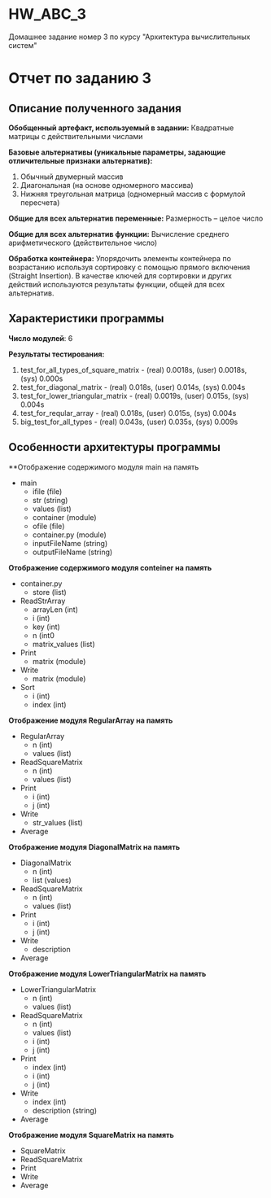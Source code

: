 # HW_ABC_3
Домашнее задание номер 3 по курсу "Архитектура вычислительных систем"

# Отчет по заданию 3

## Описание полученного задания
**Обобщенный артефакт, используемый в задании:** Квадратные матрицы с действительными числами

**Базовые альтернативы
(уникальные параметры,
задающие отличительные
признаки альтернатив):**
1. Обычный двумерный
массив
2. Диагональная (на основе
одномерного массива)
3. Нижняя треугольная
матрица (одномерный массив с формулой пересчета)

**Общие для всех альтернатив переменные:** Размерность – целое число

**Общие для всех альтернатив функции:** Вычисление среднего арифметического (действительное число)

**Обработка контейнера:** Упорядочить элементы контейнера по возрастанию используя сортировку с помощью прямого включения (Straight Insertion). В качестве ключей для сортировки и других действий используются результаты функции, общей для всех альтернатив.

## Характеристики программы
**Число модулей**: 6

**Результаты тестирования:**
1. test_for_all_types_of_square_matrix - (real) 0.0018s, (user) 0.0018s, (sys) 0.000s
2. test_for_diagonal_matrix - (real) 0.018s, (user) 0.014s, (sys) 0.004s
3. test_for_lower_triangular_matrix - (real) 0.0019s, (user) 0.015s, (sys) 0.004s
4. test_for_reqular_array - (real) 0.018s, (user) 0.015s, (sys) 0.004s
5. big_test_for_all_types - (real) 0.043s, (user) 0.035s, (sys) 0.009s

## Особенности архитектуры программы

**Отображение содержимого модуля main на память

* main
  * ifile (file)
  * str (string)
  * values (list)
  * container (module) 
  * ofile (file) 
  * container.py (module) 
  * inputFileName (string)
  * outputFileName (string)

**Отображение содержимого модуля conteiner на память**

* container.py
  * store (list)
* ReadStrArray
  * arrayLen (int)
  * i (int)
  * key (int)
  * n (int0
  * matrix_values (list)
* Print
  * matrix (module)
* Write
  * matrix (module)
* Sort
  * i (int)
  * index (int)

**Отображение модуля RegularArray на память**

* RegularArray
  * n (int)
  * values (list)
* ReadSquareMatrix
  * n (int)
  * values (list)
* Print
  * i (int)
  * j (int)
* Write
  * str_values (list)
* Average

**Отображение модуля DiagonalMatrix на память**

* DiagonalMatrix
  * n (int)
  * list (values)
* ReadSquareMatrix
  * n (int)
  * values (list)
* Print
  * i (int)
  * j (int)
* Write
  * description
* Average

**Отображение модуля LowerTriangularMatrix на память**

* LowerTriangularMatrix
  * n (int)
  * values (list)
* ReadSquareMatrix
  * n (int)
  * values (list)
  * i (int)
  * j (int)
* Print
  * index (int)
  * i (int)
  * j (int)
* Write
  * index (int)
  * description (string)
* Average

**Отображение модуля SquareMatrix на память**

* SquareMatrix
* ReadSquareMatrix
* Print
* Write
* Average

